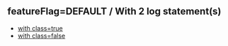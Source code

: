 ## featureFlag=DEFAULT / With 2 log statement(s)

* [with class=true](class-true/index.md)
* [with class=false](class-false/index.md)


